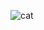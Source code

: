 ![cat]([URL_de_la_imagen](https://github.com/JavierZeta/Schrodinguer-equation-/edit/main/tell_schrodinger....jpg))
